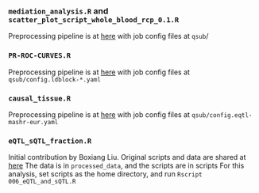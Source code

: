 ### `mediation_analysis.R` and `scatter_plot_script_whole_blood_rcp_0.1.R`

Preprocessing pipeline is at [here](https://bitbucket.org/yanyul/rotation-at-imlab/src/master/analysis/reproduce_mediation_analysis/) with job config files at `qsub`/

### `PR-ROC-CURVES.R`

Preprocessing pipeline is at [here](https://bitbucket.org/yanyul/rotation-at-imlab/src/master/analysis/fdr_power_specificity/)
with job config files at `qsub/config.ldblock-*.yaml`

### `causal_tissue.R`

Preprocessing pipeline is at [here](https://bitbucket.org/yanyul/rotation-at-imlab/src/master/analysis/flash_on_predixcan/)
with job config files at `qsub/config.eqtl-mashr-eur.yaml`

### `eQTL_sQTL_fraction.R`

Initial contribution by Boxiang Liu. 
Original scripts and data are shared at [here](https://drive.google.com/open?id=1wNhfUgQ1MDHSZJjXDNmsEkWpfWlAPtfi)
The data is in `processed_data`, and the scripts are in scripts
For this analysis, set scripts as the home directory, and run `Rscript 006_eQTL_and_sQTL.R`
